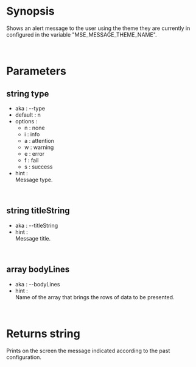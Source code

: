# Synopsis

Shows an alert message to the user using the theme they are currently in 
configured in the variable "MSE_MESSAGE_THEME_NAME".



&nbsp;

# Parameters

## string type

- aka       : --type
- default   : n
- options   : 
  - n   : none
  - i   : info
  - a   : attention
  - w   : warning
  - e   : error
  - f   : fail
  - s   : success
- hint      :  
  Message type.


&nbsp;

## string titleString

- aka       : --titleString
- hint      :  
  Message title.


&nbsp;

## array bodyLines

- aka       : --bodyLines
- hint      :  
  Name of the array that brings the rows of data to be presented.



&nbsp;

# Returns string

Prints on the screen the message indicated according to the past configuration.